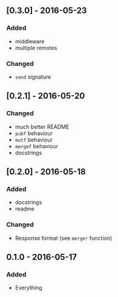 ## [0.3.0] - 2016-05-23
### Added
- middleware
- multiple remotes

### Changed
- `send` signature 

## [0.2.1] - 2016-05-20
### Changed
- much better README
- `pubf` behaviour
- `mutf` behaviour
- `mergef` behaviour
- docstrings

## [0.2.0] - 2016-05-18
### Added
- docstrings
- readme

### Changed
- Response format (see `merge!` function)

## 0.1.0 - 2016-05-17
### Added
- Everything